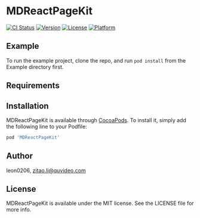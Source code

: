 # MDReactPageKit

[![CI Status](https://img.shields.io/travis/leon0206/MDReactPageKit.svg?style=flat)](https://travis-ci.org/leon0206/MDReactPageKit)
[![Version](https://img.shields.io/cocoapods/v/MDReactPageKit.svg?style=flat)](https://cocoapods.org/pods/MDReactPageKit)
[![License](https://img.shields.io/cocoapods/l/MDReactPageKit.svg?style=flat)](https://cocoapods.org/pods/MDReactPageKit)
[![Platform](https://img.shields.io/cocoapods/p/MDReactPageKit.svg?style=flat)](https://cocoapods.org/pods/MDReactPageKit)

## Example

To run the example project, clone the repo, and run `pod install` from the Example directory first.

## Requirements

## Installation

MDReactPageKit is available through [CocoaPods](https://cocoapods.org). To install
it, simply add the following line to your Podfile:

```ruby
pod 'MDReactPageKit'
```

## Author

leon0206, zitao.li@quvideo.com

## License

MDReactPageKit is available under the MIT license. See the LICENSE file for more info.
